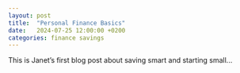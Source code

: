 ```yaml
---
layout: post
title:  "Personal Finance Basics"
date:   2024-07-25 12:00:00 +0200
categories: finance savings
---
```


This is Janet’s first blog post about saving smart and starting small...


